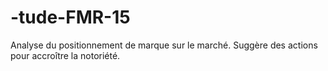 # -tude-FMR-15
Analyse du positionnement de marque sur le marché. Suggère des actions pour accroître la notoriété.

